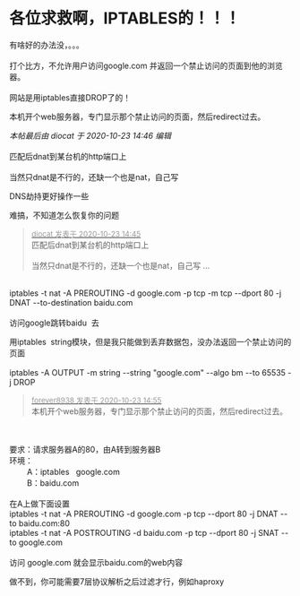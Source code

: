 # 各位求救啊，IPTABLES的！！！


有啥好的办法没，。。。<br />
<br />
打个比方，不允许用户访问google.com 并返回一个禁止访问的页面到他的浏览器。<br />
<br />
网站是用iptables直接DROP了的！

本机开个web服务器，专门显示那个禁止访问的页面，然后redirect过去。

<i class="pstatus"> 本帖最后由 diocat 于 2020-10-23 14:46 编辑 </i><br />
<br />
匹配后dnat到某台机的http端口上<br />
<br />
当然只dnat是不行的，还缺一个也是nat，自己写

DNS劫持更好操作一些

难搞，不知道怎么恢复你的问题

<div class="quote"><blockquote><font size="2"><a href="https://www.hostloc.com/forum.php?mod=redirect&amp;goto=findpost&amp;pid=9341191&amp;ptid=757601" target="_blank"><font color="#999999">diocat 发表于 2020-10-23 14:45</font></a></font><br />
匹配后dnat到某台机的http端口上<br />
<br />
当然只dnat是不行的，还缺一个也是nat，自己写 ...</blockquote></div><br />
iptables -t nat -A PREROUTING -d google.com -p tcp -m tcp --dport 80 -j DNAT --to-destination baidu.com<br />
<br />
访问google跳转baidu&nbsp;&nbsp;去

用iptables&nbsp;&nbsp;string模块，但是我只能做到丢弃数据包，没办法返回一个禁止访问的页面<br />
<br />
iptables -A OUTPUT -m string --string &quot;google.com&quot; --algo bm --to 65535 -j DROP

<div class="quote"><blockquote><font size="2"><a href="https://www.hostloc.com/forum.php?mod=redirect&amp;goto=findpost&amp;pid=9341236&amp;ptid=757601" target="_blank"><font color="#999999">forever8938 发表于 2020-10-23 14:55</font></a></font><br />
本机开个web服务器，专门显示那个禁止访问的页面，然后redirect过去。</blockquote></div><br />
<br />
要求：请求服务器A的80，由A转到服务器B<br />
环境：<br />
&nbsp; &nbsp;&nbsp; &nbsp;&nbsp;&nbsp;A：iptables&nbsp; &nbsp;google.com<br />
&nbsp; &nbsp;&nbsp; &nbsp;&nbsp;&nbsp;B：baidu.com<br />
<br />
在A上做下面设置<br />
iptables -t nat -A PREROUTING -d google.com -p tcp --dport 80 -j DNAT --to baidu.com:80<br />
iptables -t nat -A POSTROUTING -d baidu.com -p tcp --dport 80 -j SNAT --to google.com<br />
<br />
访问 google.com 就会显示baidu.com的web内容

做不到，你可能需要7层协议解析之后过滤才行，例如haproxy

<img id="aimg_j54m5" onclick="zoom(this, this.src, 0, 0, 0)" class="zoom" src="https://mjjzp.cf/2020/10/23/c4d31e12a982c.png" onmouseover="img_onmouseoverfunc(this)" onload="thumbImg(this)" border="0" alt="" />
